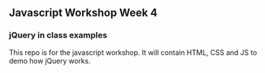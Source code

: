 ## Javascript Workshop  Week 4
### jQuery in class examples

This repo is for the javascript workshop. It will contain HTML, CSS and JS to demo how jQuery works. 